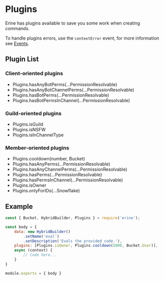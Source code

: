 # Plugins
Erine has plugins available to save you some work when creating commands.

To handle plugins errors, use the `contextError` event, for more information see [Events](../events/).

## Plugin List
### Client-oriented plugins
- Plugins.hasAnyBotPerms(...PermissionResolvable)
- Plugins.hasAnyBotChannelPerms(...PermissionResolvable)
- Plugins.hasBotPerms(...PermissionResolvable)
- Plugins.hasBotPermsInChannel(...PermissionResolvable)

### Guild-oriented plugins
- Plugins.isGuild
- Plugins.isNSFW
- Plugins.isInChannelType

### Member-oriented plugins
- Plugins.cooldown(number, Bucket)
- Plugins.hasAnyPerms(...PermissionResolvable)
- Plugins.hasAnyChannelPerms(...PermissionResolvable)
- Plugins.hasPerms(...PermissionResolvable)
- Plugins.hasPermsInChannel(...PermissionResolvable)
- Plugins.isOwner
- Plugins.onlyForIDs(...Snowflake)

## Example
```javascript
const { Bucket, HybridBuilder, Plugins } = require('erine');

const body = {
    data: new HybridBuilder()
        .setName('eval')
        .setDescription('Evals the provided code.'),
    plugins: [Plugins.isOwner, Plugins.cooldown(5000, Bucket.User)],
    async (context) {
        // Code here...
    }
}

module.exports = { body }
```